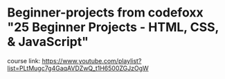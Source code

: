 # Beginner-projects from codefoxx "25 Beginner Projects - HTML, CSS, & JavaScript"

course link: https://www.youtube.com/playlist?list=PLtMugc7g4GaqAVDZwQ_t1H6500ZGJzOgW
